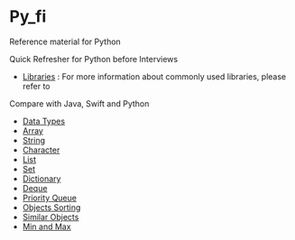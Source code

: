 # Py_fi
Reference material for Python

Quick Refresher for Python before Interviews

- [Libraries](./libraries/libraries.md) : For more information about commonly used libraries, please refer to 


Compare with Java, Swift and Python

- [Data Types](./comparisions/data_types.md)
- [Array](./comparisions/arrays.md)
- [String](./comparisions/string.md)
- [Character](./comparisions/characters.md)
- [List](./comparisions/lists.md)
- [Set](./comparisions/sets.md)
- [Dictionary](./comparisions/dictionary.md)
- [Deque](./comparisions/deque.md)
- [Priority Queue](./comparisions/priority_queue.md)
- [Objects Sorting](./comparisions/object_sorting.md)
- [Similar Objects](./comparisions/similar_objects.md)
- [Min and Max](./comparisions/min_max.md)